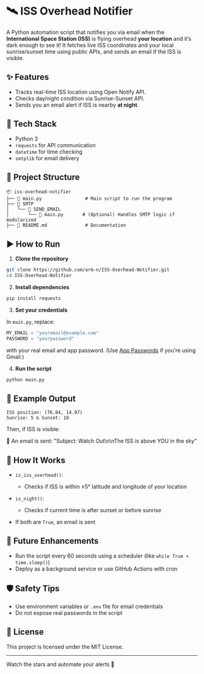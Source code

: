 # 🛰️ ISS Overhead Notifier

A Python automation script that notifies you via email when the **International Space Station (ISS)** is flying overhead **your location** and it’s dark enough to see it! It fetches live ISS coordinates and your local sunrise/sunset time using public APIs, and sends an email if the ISS is visible.

## ✨ Features

* Tracks real-time ISS location using Open Notify API.
* Checks day/night condition via Sunrise-Sunset API.
* Sends you an email alert if ISS is nearby **at night**.

## 🧰 Tech Stack

* Python 3
* `requests` for API communication
* `datetime` for time checking
* `smtplib` for email delivery

## 📂 Project Structure

```
📦 iss-overhead-notifier
├── 📄 main.py                # Main script to run the program
├── 📁 SMTP
│   └── 📁 SEND_EMAIL
│       └── 📄 main.py       # (Optional) Handles SMTP logic if modularized
├── 📄 README.md              # Documentation
```

## ▶️ How to Run

1. **Clone the repository**

```bash
git clone https://github.com/arm-n/ISS-Overhead-Notifier.git
cd ISS-Overhead-Notifier
```

2. **Install dependencies**

```bash
pip install requests
```

3. **Set your credentials**

In `main.py`, replace:

```python
MY_EMAIL = "youremail@example.com"
PASSWORD = "yourpassword"
```

with your real email and app password. (Use [App Passwords](https://support.google.com/accounts/answer/185833) if you're using Gmail.)

4. **Run the script**

```bash
python main.py
```

## 🧪 Example Output

```
ISS position: (76.84, 14.97)
Sunrise: 5 & Sunset: 18
```

Then, if ISS is visible:

📩 An email is sent: "Subject: Watch Out\n\nThe ISS is above YOU in the sky"

## 🔁 How It Works

* `is_iss_overhead()`:

  * Checks if ISS is within ±5° latitude and longitude of your location
* `is_night()`:

  * Checks if current time is after sunset or before sunrise
* If both are `True`, an email is sent

## 🚀 Future Enhancements

* Run the script every 60 seconds using a scheduler (like `while True + time.sleep()`)
* Deploy as a background service or use GitHub Actions with cron

## 🛡️ Safety Tips

* Use environment variables or `.env` file for email credentials
* Do not expose real passwords in the script

## 📄 License

This project is licensed under the MIT License.

---

Watch the stars and automate your alerts 🌌
